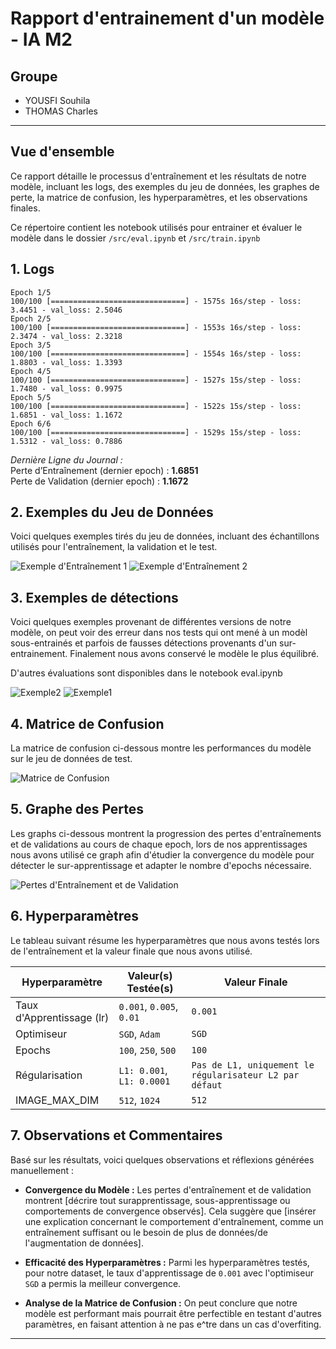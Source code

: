 # Rapport d'entrainement d'un modèle - IA M2 

## Groupe
- YOUSFI Souhila
- THOMAS Charles

---


## Vue d'ensemble
Ce rapport détaille le processus d'entraînement et les résultats de notre modèle, incluant les logs, des exemples du jeu de données, les graphes de perte, la matrice de confusion, les hyperparamètres, et les observations finales.

Ce répertoire contient les notebook utilisés pour entrainer et évaluer le modèle dans le dossier ```/src/eval.ipynb``` et ```/src/train.ipynb```

## 1. Logs

```
Epoch 1/5
100/100 [==============================] - 1575s 16s/step - loss: 3.4451 - val_loss: 2.5046
Epoch 2/5
100/100 [==============================] - 1553s 16s/step - loss: 2.3474 - val_loss: 2.3218
Epoch 3/5
100/100 [==============================] - 1554s 16s/step - loss: 1.8803 - val_loss: 1.3393
Epoch 4/5
100/100 [==============================] - 1527s 15s/step - loss: 1.7480 - val_loss: 0.9975
Epoch 5/5
100/100 [==============================] - 1522s 15s/step - loss: 1.6851 - val_loss: 1.1672
Epoch 6/6
100/100 [==============================] - 1529s 15s/step - loss: 1.5312 - val_loss: 0.7886
```
_Dernière Ligne du Journal :_  
Perte d’Entraînement (dernier epoch) : **1.6851**  
Perte de Validation (dernier epoch) : **1.1672**

## 2. Exemples du Jeu de Données
Voici quelques exemples tirés du jeu de données, incluant des échantillons utilisés pour l'entraînement, la validation et le test.

![Exemple d'Entraînement 1](https://raw.githubusercontent.com/Souhila06/Souhila06.github.io/refs/heads/main/images/maksssksksss0.png)
![Exemple d'Entraînement 2](https://raw.githubusercontent.com/Souhila06/Souhila06.github.io/refs/heads/main/images/maksssksksss1.png)

## 3. Exemples de détections
Voici quelques exemples provenant de différentes versions de notre modèle, on peut voir des erreur dans nos tests qui ont mené à un modèl sous-entrainés et parfois de fausses détections provenants d'un sur-entrainement. Finalement nous avons conservé le modèle le plus équilibré.

D'autres évaluations sont disponibles dans le notebook eval.ipynb

![Exemple2](./images/detection.png)
![Exemple1](./images/fail.png)


## 4. Matrice de Confusion
La matrice de confusion ci-dessous montre les performances du modèle sur le jeu de données de test.

![Matrice de Confusion](./images/confusion_matrix_v1.png)

## 5. Graphe des Pertes

Les graphs ci-dessous montrent la progression des pertes d'entraînements et de validations au cours de chaque epoch, lors de nos apprentissages nous avons utilisé ce graph afin d'étudier la convergence du modèle pour détecter le sur-apprentissage et adapter le nombre d'epochs nécessaire.

![Pertes d'Entraînement et de Validation](./images/epoch_loss_v1.jpg)

## 6. Hyperparamètres
Le tableau suivant résume les hyperparamètres que nous avons testés lors de l'entraînement et la valeur finale que nous avons utilisé.

| Hyperparamètre       | Valeur(s) Testée(s)        | Valeur Finale        |
|----------------------|----------------------------|-----------------------|
| Taux d'Apprentissage (lr) | `0.001`, `0.005`, `0.01` | `0.001`           |
| Optimiseur           | `SGD`, `Adam`   | `SGD`               |
| Epochs               |  `100`, `250`, `500`  |  `100`                |
| Régularisation       | `L1: 0.001`, `L1: 0.0001`  | `Pas de L1, uniquement le régularisateur L2 par défaut` |
|IMAGE_MAX_DIM | `512`, `1024` | `512` |

## 7. Observations et Commentaires
Basé sur les résultats, voici quelques observations et réflexions générées manuellement :

- **Convergence du Modèle :** Les pertes d'entraînement et de validation montrent [décrire tout surapprentissage, sous-apprentissage ou comportements de convergence observés]. Cela suggère que [insérer une explication concernant le comportement d'entraînement, comme un entraînement suffisant ou le besoin de plus de données/de l'augmentation de données].
  
- **Efficacité des Hyperparamètres :** Parmi les hyperparamètres testés, pour notre dataset, le taux d'apprentissage de `0.001` avec l'optimiseur `SGD` a permis la meilleur convergence.

- **Analyse de la Matrice de Confusion :** On peut  conclure que notre modèle est performant mais pourrait être perfectible en testant d'autres paramètres, en faisant attention à ne pas e^tre dans un cas d'overfiting.



---
